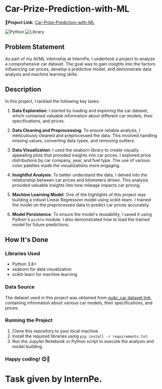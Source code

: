 # Car-Prize-Prediction-with-ML
**🔗Project Link:** [Car-Prize-Prediction-with-ML](https://github.com/Sanskriti1102/Car-Prize-Prediction-with-ML/blob/main/Car%20Prize%20Prediction%20with%20ML.ipynb)

![Python](https://img.shields.io/badge/Python-3.8%2B-blue)
![Library](https://img.shields.io/badge/Library-seaborn%2C%20scikit--learn-green)

## Problem Statement

As part of my AI/ML internship at InternPe, I undertook a project to analyze a comprehensive car dataset. The goal was to gain insights into the factors influencing car prices, develop a predictive model, and demonstrate data analysis and machine learning skills.

## Description

In this project, I tackled the following key tasks:

1. **Data Exploration**: I started by loading and exploring the car dataset, which contained valuable information about different car models, their specifications, and prices.

2. **Data Cleaning and Preprocessing**: To ensure reliable analysis, I meticulously cleaned and preprocessed the data. This involved handling missing values, converting data types, and removing outliers.

3. **Data Visualization**: I used the seaborn library to create visually appealing plots that provided insights into car prices. I explored price distributions by car company, year, and fuel type. The use of various color palettes made the visualizations more engaging.

4. **Insightful Analysis**: To better understand the data, I delved into the relationship between car prices and kilometers driven. This analysis provided valuable insights into how mileage impacts car pricing.

5. **Machine Learning Model**: One of the highlights of this project was building a robust Linear Regression model using scikit-learn. I trained the model on the preprocessed data to predict car prices accurately.

6. **Model Persistence**: To ensure the model's reusability, I saved it using Python's `pickle` module. I also demonstrated how to load the trained model for future predictions.

## How It's Done

### Libraries Used
- Python 3.8+
- seaborn for data visualization
- scikit-learn for machine learning

### Data Source
The dataset used in this project was obtained from [quikr_car dataset link](https://github.com/Sanskriti1102/Car-Prize-Prediction-with-ML/blob/main/quikr_car.csv), containing information about various car models, their specifications, and prices.

### Running the Project
1. Clone this repository to your local machine.
2. Install the required libraries using `pip install -r requirements.txt`.
3. Run the Jupyter Notebook or Python script to execute the analysis and model building.

### Happy coding! 😊🚗

# Task given by InternPe.

